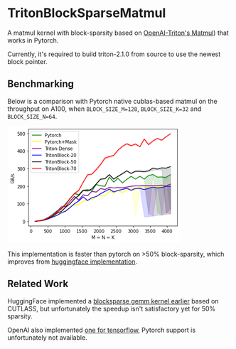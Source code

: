 # TritonBlockSparseMatmul

A matmul kernel with block-sparsity based on [OpenAI-Triton's Matmul](https://github.com/openai/triton/blob/main/python/tutorials/08-experimental-block-pointer.py)) that works in Pytorch.

Currently, it's required to build triton-2.1.0 from source to use the newest block pointer. 

Benchmarking 
---
Below is a comparison with Pytorch native cublas-based matmul on the throughput on A100, when `BLOCK_SIZE_M=128`, `BLOCK_SIZE_K=32` and `BLOCK_SIZE_N=64`. 
<p align="left">
  <img src="benchmark.png" />
</p>

This implementation is faster than pytorch on >50% block-sparsity, which improves from [huggingface implementation](https://github.com/huggingface/pytorch_block_sparse/).

Related Work
---
HuggingFace implemented a [blocksparse gemm kernel earlier](https://github.com/huggingface/pytorch_block_sparse) based on CUTLASS, but unfortunately the speedup isn't satisfactory yet for 50% sparsity. 

OpenAI also implemented [one for tensorflow](https://github.com/openai/blocksparse), Pytorch support is unfortunately not available. 
